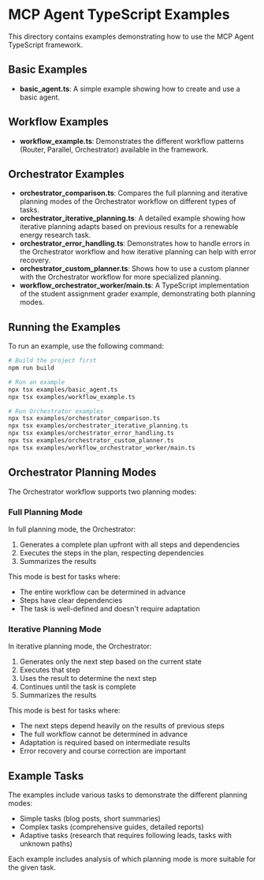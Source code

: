 # MCP Agent TypeScript Examples

This directory contains examples demonstrating how to use the MCP Agent TypeScript framework.

## Basic Examples

- **basic_agent.ts**: A simple example showing how to create and use a basic agent.

## Workflow Examples

- **workflow_example.ts**: Demonstrates the different workflow patterns (Router, Parallel, Orchestrator) available in the framework.

## Orchestrator Examples

- **orchestrator_comparison.ts**: Compares the full planning and iterative planning modes of the Orchestrator workflow on different types of tasks.
- **orchestrator_iterative_planning.ts**: A detailed example showing how iterative planning adapts based on previous results for a renewable energy research task.
- **orchestrator_error_handling.ts**: Demonstrates how to handle errors in the Orchestrator workflow and how iterative planning can help with error recovery.
- **orchestrator_custom_planner.ts**: Shows how to use a custom planner with the Orchestrator workflow for more specialized planning.
- **workflow_orchestrator_worker/main.ts**: A TypeScript implementation of the student assignment grader example, demonstrating both planning modes.

## Running the Examples

To run an example, use the following command:

```bash
# Build the project first
npm run build

# Run an example
npx tsx examples/basic_agent.ts
npx tsx examples/workflow_example.ts

# Run Orchestrator examples
npx tsx examples/orchestrator_comparison.ts
npx tsx examples/orchestrator_iterative_planning.ts
npx tsx examples/orchestrator_error_handling.ts
npx tsx examples/orchestrator_custom_planner.ts
npx tsx examples/workflow_orchestrator_worker/main.ts
```

## Orchestrator Planning Modes

The Orchestrator workflow supports two planning modes:

### Full Planning Mode

In full planning mode, the Orchestrator:

1. Generates a complete plan upfront with all steps and dependencies
2. Executes the steps in the plan, respecting dependencies
3. Summarizes the results

This mode is best for tasks where:

- The entire workflow can be determined in advance
- Steps have clear dependencies
- The task is well-defined and doesn't require adaptation

### Iterative Planning Mode

In iterative planning mode, the Orchestrator:

1. Generates only the next step based on the current state
2. Executes that step
3. Uses the result to determine the next step
4. Continues until the task is complete
5. Summarizes the results

This mode is best for tasks where:

- The next steps depend heavily on the results of previous steps
- The full workflow cannot be determined in advance
- Adaptation is required based on intermediate results
- Error recovery and course correction are important

## Example Tasks

The examples include various tasks to demonstrate the different planning modes:

- Simple tasks (blog posts, short summaries)
- Complex tasks (comprehensive guides, detailed reports)
- Adaptive tasks (research that requires following leads, tasks with unknown paths)

Each example includes analysis of which planning mode is more suitable for the given task.
